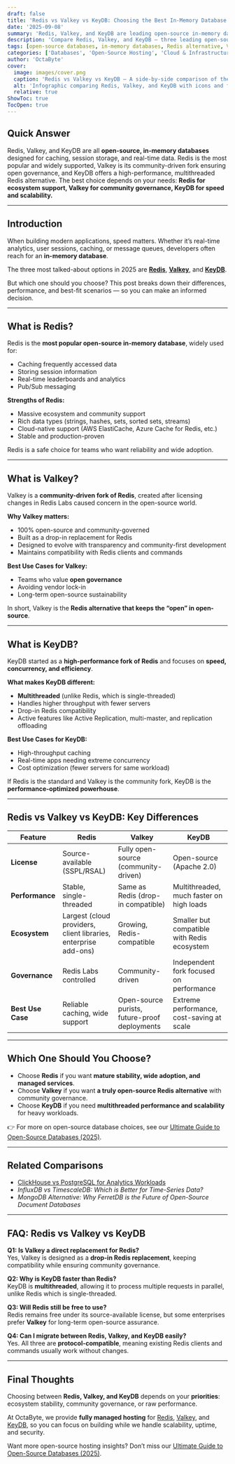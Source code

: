 ```yaml
---
draft: false
title: 'Redis vs Valkey vs KeyDB: Choosing the Best In-Memory Database'
date: '2025-09-08'
summary: 'Redis, Valkey, and KeyDB are leading open-source in-memory databases for caching, real-time apps, and high-performance workloads. Discover their differences, strengths, and the best choice for your use case in 2025.'
description: 'Compare Redis, Valkey, and KeyDB — three leading open-source in-memory databases. Learn their pros, use cases, and which one fits your application in 2025.'
tags: [open-source databases, in-memory databases, Redis alternative, Valkey, KeyDB, NoSQL, caching, real-time data]
categories: ['Databases', 'Open-Source Hosting', 'Cloud & Infrastructure']
author: 'OctaByte'
cover:
  image: images/cover.png
  caption: 'Redis vs Valkey vs KeyDB — A side-by-side comparison of the leading open-source in-memory databases in 2025.'
  alt: 'Infographic comparing Redis, Valkey, and KeyDB with icons and feature highlights of open-source in-memory databases.'
  relative: true
ShowToc: true
TocOpen: true
---
```


## Quick Answer
Redis, Valkey, and KeyDB are all **open-source, in-memory databases** designed for caching, session storage, and real-time data. Redis is the most popular and widely supported, Valkey is its community-driven fork ensuring open governance, and KeyDB offers a high-performance, multithreaded Redis alternative. The best choice depends on your needs: **Redis for ecosystem support, Valkey for community governance, KeyDB for speed and scalability.**

---

## Introduction
When building modern applications, speed matters. Whether it’s real-time analytics, user sessions, caching, or message queues, developers often reach for an **in-memory database**.  

The three most talked-about options in 2025 are **[Redis](https://octabyte.io/fully-managed-open-source-services/databases/nosql/redis)**, **[Valkey](https://octabyte.io/fully-managed-open-source-services/databases/nosql/valkey)**, and **[KeyDB](https://octabyte.io/fully-managed-open-source-services/databases/specialized-databases/keydb)**.  

But which one should you choose? This post breaks down their differences, performance, and best-fit scenarios — so you can make an informed decision.  

---

## What is Redis?
Redis is the **most popular open-source in-memory database**, widely used for:  

- Caching frequently accessed data  
- Storing session information  
- Real-time leaderboards and analytics  
- Pub/Sub messaging  

**Strengths of Redis:**  
- Massive ecosystem and community support  
- Rich data types (strings, hashes, sets, sorted sets, streams)  
- Cloud-native support (AWS ElastiCache, Azure Cache for Redis, etc.)  
- Stable and production-proven  

Redis is a safe choice for teams who want reliability and wide adoption.  

---

## What is Valkey?
Valkey is a **community-driven fork of Redis**, created after licensing changes in Redis Labs caused concern in the open-source world.  

**Why Valkey matters:**  
- 100% open-source and community-governed  
- Built as a drop-in replacement for Redis  
- Designed to evolve with transparency and community-first development  
- Maintains compatibility with Redis clients and commands  

**Best Use Cases for Valkey:**  
- Teams who value **open governance**  
- Avoiding vendor lock-in  
- Long-term open-source sustainability  

In short, Valkey is the **Redis alternative that keeps the “open” in open-source**.  

---

## What is KeyDB?
KeyDB started as a **high-performance fork of Redis** and focuses on **speed, concurrency, and efficiency**.  

**What makes KeyDB different:**  
- **Multithreaded** (unlike Redis, which is single-threaded)  
- Handles higher throughput with fewer servers  
- Drop-in Redis compatibility  
- Active features like Active Replication, multi-master, and replication offloading  

**Best Use Cases for KeyDB:**  
- High-throughput caching  
- Real-time apps needing extreme concurrency  
- Cost optimization (fewer servers for same workload)  

If Redis is the standard and Valkey is the community fork, KeyDB is the **performance-optimized powerhouse**.  

---

## Redis vs Valkey vs KeyDB: Key Differences

| Feature               | Redis                                                                 | Valkey                                                       | KeyDB                                                                 |
|-----------------------|----------------------------------------------------------------------|--------------------------------------------------------------|------------------------------------------------------------------------|
| **License**           | Source-available (SSPL/RSAL)                                         | Fully open-source (community-driven)                        | Open-source (Apache 2.0)                                               |
| **Performance**       | Stable, single-threaded                                              | Same as Redis (drop-in compatible)                          | Multithreaded, much faster on high loads                              |
| **Ecosystem**         | Largest (cloud providers, client libraries, enterprise add-ons)      | Growing, Redis-compatible                                   | Smaller but compatible with Redis ecosystem                           |
| **Governance**        | Redis Labs controlled                                                | Community-driven                                             | Independent fork focused on performance                               |
| **Best Use Case**     | Reliable caching, wide support                                       | Open-source purists, future-proof deployments                | Extreme performance, cost-saving at scale                             |

---

## Which One Should You Choose?
- Choose **Redis** if you want **mature stability, wide adoption, and managed services**.  
- Choose **Valkey** if you want **a truly open-source Redis alternative** with community governance.  
- Choose **KeyDB** if you need **multithreaded performance and scalability** for heavy workloads.  

👉 For more on open-source database choices, see our [Ultimate Guide to Open-Source Databases (2025)](/topics/open-source-databases/ultimate-guide-2025/).  

---

## Related Comparisons
- [ClickHouse vs PostgreSQL for Analytics Workloads](/topics/open-source-databases/clickhouse-vs-postgresql-analytics/)  
- *InfluxDB vs TimescaleDB: Which is Better for Time-Series Data?*
- *MongoDB Alternative: Why FerretDB is the Future of Open-Source Document Databases*

---

## FAQ: Redis vs Valkey vs KeyDB

**Q1: Is Valkey a direct replacement for Redis?**  
Yes, Valkey is designed as a **drop-in Redis replacement**, keeping compatibility while ensuring community governance.  

**Q2: Why is KeyDB faster than Redis?**  
KeyDB is **multithreaded**, allowing it to process multiple requests in parallel, unlike Redis which is single-threaded.  

**Q3: Will Redis still be free to use?**  
Redis remains free under its source-available license, but some enterprises prefer **Valkey** for long-term open-source assurance.  

**Q4: Can I migrate between Redis, Valkey, and KeyDB easily?**  
Yes. All three are **protocol-compatible**, meaning existing Redis clients and commands usually work without changes.  

---

## Final Thoughts
Choosing between **Redis, Valkey, and KeyDB** depends on your **priorities**: ecosystem stability, community governance, or raw performance.  

At OctaByte, we provide **fully managed hosting** for [Redis](https://octabyte.io/fully-managed-open-source-services/databases/nosql/redis), [Valkey](https://octabyte.io/fully-managed-open-source-services/databases/nosql/valkey), and [KeyDB](https://octabyte.io/fully-managed-open-source-services/databases/specialized-databases/keydb), so you can focus on building while we handle scalability, uptime, and security.  

Want more open-source hosting insights? Don’t miss our [Ultimate Guide to Open-Source Databases (2025)](/topics/open-source-databases/ultimate-guide-2025/).  

